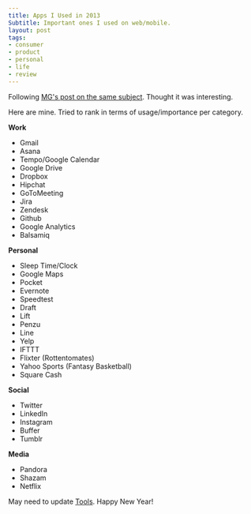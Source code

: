 ```yaml
---
title: Apps I Used in 2013
Subtitle: Important ones I used on web/mobile.
layout: post
tags:
- consumer
- product
- personal
- life
- review
---
```


Following [MG's post on the same subject](http://parislemon.com/post/71774755194/the-apps-i-actually-used-in-2013). Thought it was interesting. 

Here are mine. Tried to rank in terms of usage/importance per category.

**Work**

* Gmail  
* Asana  
* Tempo/Google Calendar
* Google Drive
* Dropbox
* Hipchat
* GoToMeeting
* Jira
* Zendesk
* Github
* Google Analytics
* Balsamiq

**Personal**
* Sleep Time/Clock
* Google Maps
* Pocket
* Evernote
* Speedtest
* Draft
* Lift
* Penzu
* Line
* Yelp
* IFTTT
* Flixter (Rottentomates)
* Yahoo Sports (Fantasy Basketball)
* Square Cash

**Social**
* Twitter
* LinkedIn
* Instagram
* Buffer
* Tumblr

**Media**
* Pandora
* Shazam
* Netflix

May need to update [Tools](http://chrisyin.com/tools). Happy New Year!